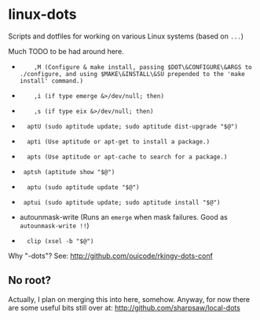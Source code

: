 linux-dots
==========

Scripts and dotfiles for working on various Linux systems (based on `...`)

Much TODO to be had around here.

<!--
Requires: https://github.com/sharpsaw/perl-dots (for its bin/bin-docs)
Update by having sharpsaw/perl-dots then yy@" on the next line:
jjV}k!bin-docs
-->
*         ,M (Configure & make install, passing $DOT\&CONFIGURE\&ARGS to ./configure, and using $MAKE\&INSTALL\&SU prepended to the 'make install' command.)
*         ,i (if type emerge &>/dev/null; then)
*         ,s (if type eix &>/dev/null; then)
*       aptU (sudo aptitude update; sudo aptitude dist-upgrade "$@")
*       apti (Use aptitude or apt-get to install a package.)
*       apts (Use aptitude or apt-cache to search for a package.)
*      aptsh (aptitude show "$@")
*       aptu (sudo aptitude update "$@")
*      aptui (sudo aptitude update; sudo aptitude install "$@")
* autounmask-write (Runs an `emerge` when mask failures. Good as `autounmask-write !!`)
*       clip (xsel -b "$@")

Why "-dots"?  See: http://github.com/ouicode/rkingy-dots-conf

No root?
--------

Actually, I plan on merging this into here, somehow. Anyway, for now there are
some useful bits still over at: http://github.com/sharpsaw/local-dots
